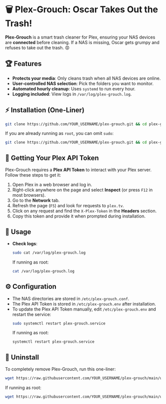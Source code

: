 # 🗑️ Plex-Grouch: Oscar Takes Out the Trash!

**Plex-Grouch** is a smart trash cleaner for Plex, ensuring your NAS devices are **connected** before cleaning. If a NAS is missing, Oscar gets grumpy and refuses to take out the trash. 😡

## 🏆 Features
- **Protects your media**: Only cleans trash when all NAS devices are online.
- **User-controlled NAS selection**: Pick the folders you want to monitor.
- **Automated hourly cleanup**: Uses `systemd` to run every hour.
- **Logging included**: View logs in `/var/log/plex-grouch.log`.

## ⚡ Installation (One-Liner)
```bash
git clone https://github.com/YOUR_USERNAME/plex-grouch.git && cd plex-grouch && sudo ./install.sh
```

If you are already running as `root`, you can omit `sudo`:
```bash
git clone https://github.com/YOUR_USERNAME/plex-grouch.git && cd plex-grouch && ./install.sh
```

## 🔑 Getting Your Plex API Token
Plex-Grouch requires a **Plex API Token** to interact with your Plex server. Follow these steps to get it:

1. Open Plex in a web browser and log in.
2. Right-click anywhere on the page and select **Inspect** (or press `F12` in most browsers).
3. Go to the **Network** tab.
4. Refresh the page (`F5`) and look for requests to `plex.tv`.
5. Click on any request and find the `X-Plex-Token` in the **Headers** section.
6. Copy this token and provide it when prompted during installation.

## 🚀 Usage
- **Check logs**:
   ```bash
   sudo cat /var/log/plex-grouch.log
   ```
   If running as root:
   ```bash
   cat /var/log/plex-grouch.log
   ```

## ⚙️ Configuration
- The NAS directories are stored in `/etc/plex-grouch.conf`.
- The Plex API Token is stored in `/etc/plex-grouch.env` after installation.
- To update the Plex API Token manually, edit `/etc/plex-grouch.env` and restart the service:
  ```bash
  sudo systemctl restart plex-grouch.service
  ```
  If running as root:
  ```bash
  systemctl restart plex-grouch.service
  ```

## 🛑 Uninstall
To completely remove Plex-Grouch, run this one-liner:
```bash
wget https://raw.githubusercontent.com/YOUR_USERNAME/plex-grouch/main/uninstall.sh && sudo bash uninstall.sh
```

If running as root:
```bash
wget https://raw.githubusercontent.com/YOUR_USERNAME/plex-grouch/main/uninstall.sh && bash uninstall.sh
```
